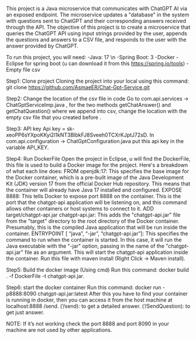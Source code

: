 This project is a Java microservice that communicates with ChatGPT AI via an exposed endpoint. The microservice updates a "database" in the system with questions sent to ChatGPT and their corresponding answers received through the API. The objective of this project is to create a microservice that queries the ChatGPT API using input strings provided by the user, appends the questions and answers to a CSV file, and responds to the user with the answer provided by ChatGPT.

To run this project, you will need:
-Java: 17 \n
-Spring Boot: 3
-Docker
-Eclipse for spring boot (u can download it from this https://spring.io/tools)
-Empty file csv 

Step1: Clone project
Cloning the project into your local using this command: git clone https://github.com/AsmaeER/Chat-Gpt-Service.git

Step2: Change the location of the csv file in code 
Go to com.api.services -> ChatGptServiceImp.java , for the two methods getChatAnswer() and getChatQuestion() where we append into csv, change the location with the empty csv file that you created before .

Step3: API key
Api key = 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.
In com.api.configuration -> ChatGptConfiguration.java put this api key in the variable API_KEY.

Step4: Run DockerFile
Open the project in Eclipse, u will find the DockerFile, this file is used to build a Docker image for the project. Here's a breakdown of what each line does:
FROM openjdk:17:  This specifies the base image for the Docker container, which is a pre-built image of the Java Development Kit (JDK) version 17 from the official Docker Hub repository. This means that the container will already have Java 17 installed and configured.
EXPOSE 8888: This tells Docker to expose port 8888 on the container. This is the port that the chatgpt-api application will be listening on, and this command allows other containers or host systems to connect to it.
ADD target/chatgpt-api.jar chatgpt-api.jar: This adds the "chatgpt-api.jar" file from the "target" directory to the root directory of the Docker container. Presumably, this is the compiled Java application that will be run inside the container.
ENTRYPOINT [ “java”, “-jar”, “chatgpt-api.jar”]: This specifies the command to run when the container is started. In this case, it will run the Java executable with the "-jar" option, passing in the name of the "chatgpt-api.jar" file as an argument. This will start the chatgpt-api application inside the container.
Run this file with maven install (Right Click -> Maven install).

Step5: Build the docker image (Using cmd)
Run this command: docker build . -f DockerFile -t chatgpt-api.jar.

Step6: start the docker container
Run this command: docker run -p8888:8090 chatgpt-api.jar:latest
After this you have to find your container is running in docker, then you can access it from the host machine at localhost:8888 /send.
(‘/send): to get a detailed answer.
(‘/SendQuestion): to get just answer.

NOTE:
If it’s not working check the port 8888 and port 8090 in your machine are not used by other applications. 


